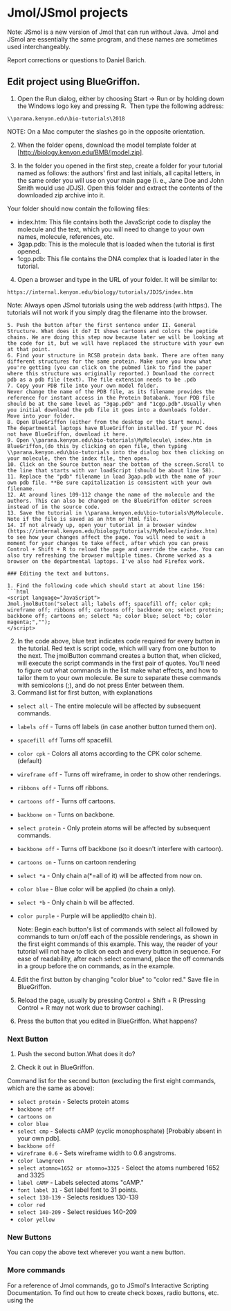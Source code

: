 # Jmol/JSmol projects

Note: JSmol is a new version of Jmol that can run without Java.  Jmol and JSmol are essentially the same program, and these names are sometimes used interchangeably.

Report corrections or questions to Daniel Barich. 

## Edit project using BlueGriffon.

1. Open the Run dialog, either by choosing Start -> Run or by holding down the Windows logo key and pressing R.  Then type the following address:

```
\\parana.kenyon.edu\bio-tutorials\2018
```

   NOTE: On a Mac computer the slashes go in the opposite orientation. 

2. When the folder opens, download the model template folder at [http://biology.kenyon.edu/BMB/jmodel.zip].

3. In the folder you opened in the first step, create a folder for your tutorial named as follows: the authors' first and last initials, all capital letters, in the same order you will use on your main page (i. e., Jane Doe and John Smith would use JDJS).  Open this folder and extract the contents of the downloaded zip archive into it.

Your folder should now contain the following files:

* index.htm: This file contains both the JavaScript code to display the molecule and the text, which you will need to change to your own names, molecule, references, etc.
* 3gap.pdb: This is the molecule that is loaded when the tutorial is first opened.
* 1cgp.pdb: This file contains the DNA complex that is loaded later in the tutorial.

4. Open a browser and type in the URL of your folder. It will be similar to:
```
https://internal.kenyon.edu/biology/tutorials/JDJS/index.htm
```
Note: Always open JSmol tutorials using the web address (with https:). The tutorials will not work if you simply drag the filename into the browser.
```
5. Push the button after the first sentence under II. General Structure. What does it do? It shows cartoons and colors the peptide chains. We are doing this step now because later we will be looking at the code for it, but we will have replaced the structure with your own at that point. 
6. Find your structure in RCSB protein data bank. There are often many different structures for the same protein. Make sure you know what you're getting (you can click on the pubmed link to find the paper where this structure was originally reported.) Download the correct pdb as a pdb file (text). The file extension needs to be .pdb 
7. Copy your PDB file into your own model folder. 
Never change the name of the PDB file, as its filename provides the reference for instant access in the Protein Databank. Your PDB file should be at the same level as "3gap.pdb" and "1cgp.pdb".Usually when you initial download the pdb file it goes into a downloads folder. Move into your folder. 
8. Open BlueGriffon (either from the desktop or the Start menu). 
The departmental laptops have BlueGriffon installed. If your PC does not have BlueGriffon, download it here.
9. Open \\parana.kenyon.edu\bio-tutorials\MyMolecule\ index.htm in BlueGriffon,(do this by clicking on open file, then typing \\parana.kenyon.edu\bio-tutorials into the dialog box then clicking on your molecule, then the index file, then open.
10. Click on the Source button near the bottom of the screen.Scroll to the line that starts with var loadScript (should be about line 58).
11. Replace the "pdb" filename in load 3gap.pdb with the name of your own pdb file. **Be sure capitalization is consistent with your own filename.
12. At around lines 109-112 change the name of the molecule and the authors. This can also be changed on the BlueGriffon editor screen instead of in the source code. 
13. Save the tutorial in \\parana.kenyon.edu\bio-tutorials\MyMolecule. Note if the file is saved as an htm or html file.
14. If not already up, open your tutorial in a browser window (https://internal.kenyon.edu/biology/tutorials/MyMolecule/index.htm) to see how your changes affect the page. You will need to wait a moment for your changes to take effect, after which you can press Control + Shift + R to reload the page and override the cache. You can also try refreshing the browser multiple times. Chrome worked as a browser on the departmental laptops. I've also had Firefox work. 

### Editing the text and buttons.

1. Find the following code which should start at about line 156:
```html
<script language="JavaScript">
Jmol.jmolButton("select all; labels off; spacefill off; color cpk; wireframe off; ribbons off; cartoons off; backbone on; select protein; backbone off; cartoons on; select *a; color blue; select *b; color magenta;","");
</script> 
```
2. In the code above, blue text indicates code required for every button in the tutorial. Red text is script code, which will vary from one button to the next. The jmolButton command creates a button that, when clicked, will execute the script commands in the first pair of quotes. You'll need to figure out what commands in the list make what effects, and how to tailor them to your own molecule. Be sure to separate these commands with semicolons (;), and do not press Enter between them.  
3. Command list for first button, with explanations
* `select all` - The entire molecule will be affected by subsequent commands.
* `labels off` - Turns off labels (in case another button turned them on).
* `spacefill off` Turns off spacefill.
* `color cpk` - Colors all atoms according to the CPK color scheme. (default)
* `wireframe off` - Turns off wireframe, in order to show other renderings.
* `ribbons off` - Turns off ribbons.
* `cartoons off` - Turns off cartoons.
* `backbone on` - Turns on backbone.
* `select protein` - Only protein atoms will be affected by subsequent commands. 
* `backbone off` - Turns off backbone (so it doesn't interfere with cartoon).
* `cartoons on` - Turns on cartoon rendering 
* `select *a` - Only chain a(*=all of it) will be affected from now on.
* `color blue` - Blue color will be applied (to chain a only).
* `select *b` - Only chain b will be affected.
* `color purple` - Purple will be applied(to chain b).

   Note: Begin each button's list of commands with select all followed by commands to turn on/off each of the possible renderings, as shown in the first eight commands of this example. This way, the reader of your tutorial will not have to click on each and every button in sequence. For ease of readability, after each select command, place the off commands in a group before the on commands, as in the example.

4. Edit the first button by changing "color blue" to "color red." Save file in BlueGriffon.

5. Reload the page, usually by pressing Control + Shift + R (Pressing Control + R may not work due to browser caching).

6. Press the button that you edited in BlueGriffon. What happens?

### Next Button

1. Push the second button.What does it do? 

2. Check it out in BlueGriffon. 

Command list for the second button (excluding the first eight commands, which are the same as above):

* `select protein` - Selects protein atoms
* `backbone off`
* `cartoons on`
* `color blue`
* `select cmp` - Selects cAMP (cyclic monophosphate) [Probably absent in your own pdb].
* `backbone off`
* `wireframe 0.6` - Sets wireframe width to 0.6 angstroms.
* `color lawngreen` 
* `select atomno=1652 or atomno=3325` - Select the atoms numbered 1652 and 3325
* `label cAMP` - Labels selected atoms "cAMP."
* `font label 31` - Set label font to 31 points.
* `select 130-139` - Selects residues 130-139 
* `color red`
* `select 140-209` - Select residues 140-209
* `color yellow`

### New Buttons

You can copy the above text wherever you want a new button. 

### More commands

For a reference of Jmol commands, go to JSmol's Interactive Scripting Documentation. To find out how to create check boxes, radio buttons, etc. using the <script> tag, see the Jmol JavaScript Object documentation.

### Adding reset buttons to your tutorial.

Go to the line (about line 151) which contains the following code:

```html
<script language="JavaScript">ResetProteinButton();</script>
```

This code creates a reset button that, when pressed, will reset the molecule view to its original state.  To insert a reset button anywhere in your tutorial, simply type or copy/paste this code (in the code window, not the design window) wherever you want the button to appear. The model tutorial has a reset button at the top of every numbered section, but this is not essential. If every button resets the appearance of the molecule before adding new effects, then it won't be necessary to reset the molecule. Note also that the model uses a JavaScript function to create a different reset button for the DNA. You can create as many different types of reset buttons as you want by creating JavaScript functions.

### The `moveTo` command.

The easiest way to set the location, orientation, and zoom level of a molecule in JSmol is to use the moveTo command, as follows:

```
moveTo [time in seconds] [rotation axis x y z] [rotation angle] [zoom%] [translate x y]
```

This command moves the molecule [rotation angle] degrees counterclockwise (to the left) about the specified rotation axis, sets the zoom level, and translates the molecule so that [zoom%] if it is visible. Positive values for the transform arguments move the molecule to the right for the x-axis and up for the y-axis, and negative values reverse the direction. The zoom and translate arguments are optional, but everything else is required, and you cannot skip an argument.

Whenever a JSmol molecule is displayed, you can generate a moveTo command that, when executed, will place the molecule in the current position and orientation. Move the mouse over the applet, click the right mouse button, and Select Console.  The console window will open, where you can type commands and execute them to see their effect immediately. Type show orientation and press Shift+Enter. The display at the top of the popup window should display a moveTo command. You can then copy this command to the clipboard (you may first need to click on editor) by selecting it with the mouse and pressing Ctrl+C. Now you can paste the command in a block of script commands in your tutorial. Note that the first number after the word moveTo is the number of seconds the molecule will take to move to the new position. Remember to set this number to 0 if you want the molecule to position itself instantly.

### Troubleshooting

If you run into any problems, please check the [Troubleshooting](http://biology.kenyon.edu/BMB/jmodel/troubleshooting.htm) page before asking for help.
